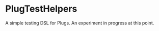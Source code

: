 PlugTestHelpers
===============

A simple testing DSL for Plugs. An experiment in progress at this point.
